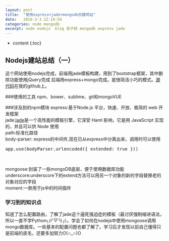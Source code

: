 ```yaml
---
layout: post
title:  "使用express+jade+mongodb创建网站"
date:   2016-3-3 22:14:54
categories: node mongodb
excerpt: node nodejs  blog 张子锐 mongodb express jade
---
```


* content
{:toc}


## Nodejs建站总结（一）
这个网站使用nodejs完成，前端用jade模板构建，用到了bootstrap框架，其中删除功能使用jQuery完成
后端用express+mongo完成。是很简洁小巧的模式。[源代码](https://github.com/ZZR-china/Xiew)在我的github上。

###使用的工具
npm、bower、sublime、git和mongoVUE

###涉及到的npm模块 
express:基于Node.js 平台，快速、开放、极简的 web 开发框架<br>
jade:[jade](https://segmentfault.com/a/1190000000357534)是一个高性能的模板引擎，它深受 Haml 影响，它是用 JavaScript 实现的，并且可以供 Node 使用<br>
path:标准化路径<br>
body-parser: express的中间件,现在已从express中分离出来，调用时可以使用
<pre>
app.use(bodyParser.urlencoded({ extended: true }))
</pre><br>
mongoose:封装了一些mongoDB底层，便于使用数据库功能<br>
underscore:underscore下的extend方法可以用另一个对象的新的字段替换老的对象对应的字段<br>
moment:一款用于js中的时间插件<br>
	
### 学习到的知识点
知道了怎么配置路由，了解了jade这个逼死强迫症的模板（最讨厌强制缩进语法，所以一直不学Python╮(╯▽╰)╭）。学会了如何在nodejs中使用mongoose调用mongo数据库。一些基本的配置问题也都了解了。学习后才发现以前自己懂得只是前端的皮毛，还要多加努力O(∩_∩)O

